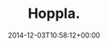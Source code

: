 ---
retweeted: false
source: <a href="http://twitter.com" rel="nofollow">Twitter Web Client</a>
entities:
  hashtags: []
  symbols: []
  user_mentions: []
  urls:
  - url: http://t.co/8shdWzjiHI
    expanded_url: http://www.tagesspiegel.de/politik/ukraine-offenbar-atomunfall-in-der-ukraine/11067966.html
    display_url: tagesspiegel.de/politik/ukrain…
    indices:
    - '8'
    - '30'
display_text_range:
- '0'
- '30'
favorite_count: '1'
id_str: '540097665023762433'
truncated: false
retweet_count: '0'
id: '540097665023762433'
possibly_sensitive: false
created_at: Wed Dec 03 10:58:12 +0000 2014
favorited: false
full_text: Hoppla.
lang: en
quote_url: http://www.tagesspiegel.de/politik/ukraine-offenbar-atomunfall-in-der-ukraine/11067966.html
tags:
- pesos:twitter
date: '2014-12-03T10:58:12+00:00'
src: https://twitter.com/bascht/status/540097665023762433
original_url: https://twitter.com/bascht/status/540097665023762433
type: twitter_tweet
text: Hoppla.
title: Hoppla.

---